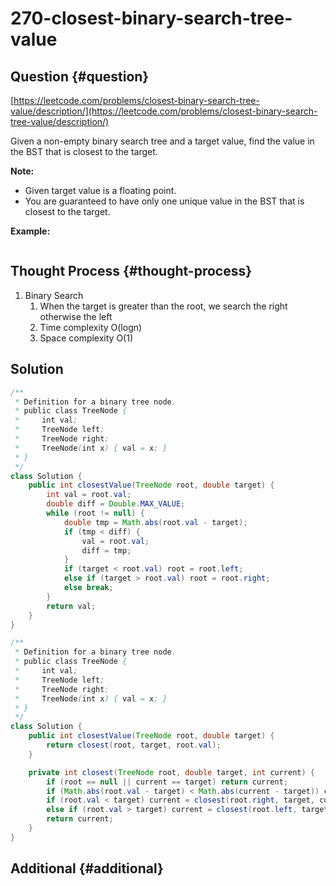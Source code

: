 # 270-closest-binary-search-tree-value

## Question {#question}

[https://leetcode.com/problems/closest-binary-search-tree-value/description/](https://leetcode.com/problems/closest-binary-search-tree-value/description/)

Given a non-empty binary search tree and a target value, find the value in the BST that is closest to the target.

**Note:**

* Given target value is a floating point.
* You are guaranteed to have only one unique value in the BST that is closest to the target.

**Example:**

```text

```

## Thought Process {#thought-process}

1. Binary Search
   1. When the target is greater than the root, we search the right otherwise the left
   2. Time complexity O\(logn\)
   3. Space complexity O\(1\)

## Solution

```java
/**
 * Definition for a binary tree node.
 * public class TreeNode {
 *     int val;
 *     TreeNode left;
 *     TreeNode right;
 *     TreeNode(int x) { val = x; }
 * }
 */
class Solution {
    public int closestValue(TreeNode root, double target) {
        int val = root.val;
        double diff = Double.MAX_VALUE;
        while (root != null) {
            double tmp = Math.abs(root.val - target);
            if (tmp < diff) {
                val = root.val;
                diff = tmp;
            }
            if (target < root.val) root = root.left;
            else if (target > root.val) root = root.right;
            else break;
        }
        return val;
    }
}
```

```java
/**
 * Definition for a binary tree node.
 * public class TreeNode {
 *     int val;
 *     TreeNode left;
 *     TreeNode right;
 *     TreeNode(int x) { val = x; }
 * }
 */
class Solution {
    public int closestValue(TreeNode root, double target) {
        return closest(root, target, root.val);
    }

    private int closest(TreeNode root, double target, int current) {
        if (root == null || current == target) return current;
        if (Math.abs(root.val - target) < Math.abs(current - target)) current = root.val;
        if (root.val < target) current = closest(root.right, target, current);
        else if (root.val > target) current = closest(root.left, target, current);
        return current;
    }
}
```

## Additional {#additional}

